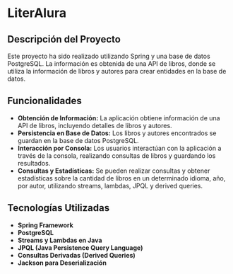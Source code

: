 # LiterAlura

## Descripción del Proyecto
Este proyecto ha sido realizado utilizando Spring y una base de datos PostgreSQL. La información es obtenida de una API de libros, donde se utiliza la información de libros y autores para crear entidades en la base de datos.

## Funcionalidades
- **Obtención de Información:** La aplicación obtiene información de una API de libros, incluyendo detalles de libros y autores.
- **Persistencia en Base de Datos:** Los libros y autores encontrados se guardan en la base de datos PostgreSQL.
- **Interacción por Consola:** Los usuarios interactúan con la aplicación a través de la consola, realizando consultas de libros y guardando los resultados.
- **Consultas y Estadísticas:** Se pueden realizar consultas y obtener estadísticas sobre la cantidad de libros en un determinado idioma, año, por autor, utilizando streams, lambdas, JPQL y derived queries.

## Tecnologías Utilizadas
- **Spring Framework**
- **PostgreSQL**
- **Streams y Lambdas en Java**
- **JPQL (Java Persistence Query Language)**
- **Consultas Derivadas (Derived Queries)**
- **Jackson para Deserialización**
